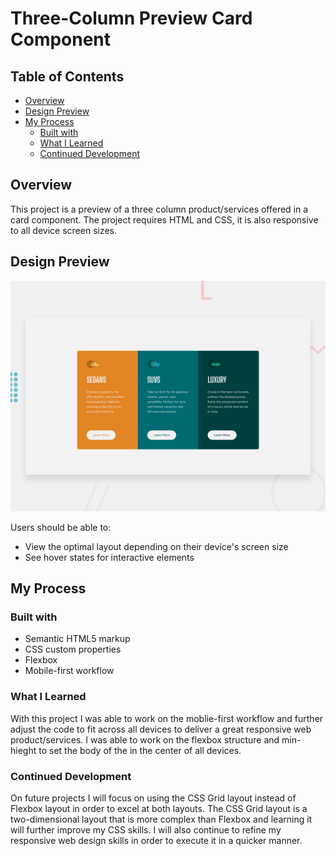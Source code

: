 # Three-Column Preview Card Component

## Table of Contents

- [Overview](#overview)
- [Design Preview](#design-preview)
- [My Process](#my-process)
  - [Built with](#built-with)
  - [What I Learned](#what-i-learned)
  - [Continued Development](#continued-development)

## Overview

This project is a preview of a three column product/services offered in a card component. The project requires HTML and CSS, it is also responsive to all device screen sizes.

## Design Preview
![Design preview for the 3-column preview card component coding challenge](./desktop-preview.jpg)

Users should be able to: 

- View the optimal layout depending on their device's screen size
- See hover states for interactive elements

## My Process

### Built with

- Semantic HTML5 markup
- CSS custom properties
- Flexbox
- Mobile-first workflow

### What I Learned

With this project I was able to work on the moblie-first workflow and further adjust the code to fit across all devices to deliver a great responsive web product/services. I was able to work on the flexbox structure and min-hieght to set the body of the in the center of all devices.

### Continued Development

On future projects I will focus on using the CSS Grid layout instead of Flexbox layout in order to excel at both layouts. The CSS Grid layout is a two-dimensional layout that is more complex than Flexbox and learning it will further improve my CSS skills. I will also continue to refine my responsive web design skills in order to execute it in a quicker manner.
